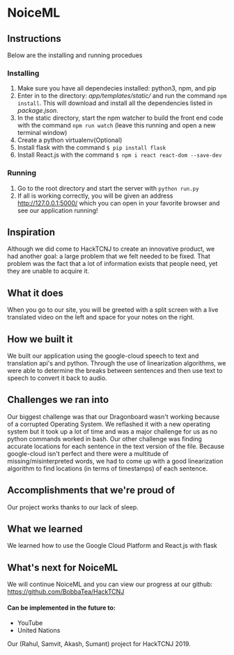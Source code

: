 # NoiceML

## Instructions
Below are the installing and running procedues

### Installing
1. Make sure you have all dependecies installed: python3, npm, and pip
2. Enter in to the directory: *app/templates/static/* and run the command `npm install`. This will download and install all the dependencies listed in *package.json*.
3. In the static directory, start the npm watcher to build the front end code with the command `npm run watch` (leave this running and open a new terminal window)
4. Create a python virtualenv(Optional)
5. Install flask with the command `$ pip install flask`
6. Install React.js with the command `$ npm i react react-dom --save-dev`

### Running
1. Go to the root directory and start the server with `python run.py`
2. If all is working correctly, you will be given an address http://127.0.0.1:5000/ which you can open in your favorite browser and see our application running! 

## Inspiration
Although we did come to HackTCNJ to create an innovative product, we had another goal: a large problem that we felt needed to be fixed. That problem was the fact that a lot of information exists that people need, yet they are unable to acquire it.

## What it does
When you go to our site, you will be greeted with a split screen with a live translated video on the left and space for your notes on the right.

## How we built it
We built our application using the google-cloud speech to text and translation api's and python. Through the use of linearization algorithms, we were able to determine the breaks between sentences and then use text to speech to convert it back to audio.

## Challenges we ran into
Our biggest challenge was that our Dragonboard wasn't working because of a corrupted Operating System. We reflashed it with a new operating system but it took up a lot of time and was a major challenge for us as no python commands worked in bash. 
Our other challenge was finding accurate locations for each sentence in the text version of the file. Because google-cloud isn't perfect and there were a multitude of missing/misinterpreted words, we had to come up with a good linearization algorithm to find locations (in terms of timestamps) of each sentence.  

## Accomplishments that we're proud of
Our project works thanks to our lack of sleep.

## What we learned
We learned how to use the Google Cloud Platform and React.js with flask

## What's next for NoiceML
We will continue NoiceML and you can view our progress at our github: https://github.com/BobbaTea/HackTCNJ



#### Can be implemented in the future to:
- YouTube
- United Nations

Our (Rahul, Samvit, Akash, Sumant) project for HackTCNJ 2019.
